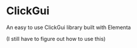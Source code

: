 # ClickGui
An easy to use ClickGui library built with Elementa

(I still have to figure out how to use this)
